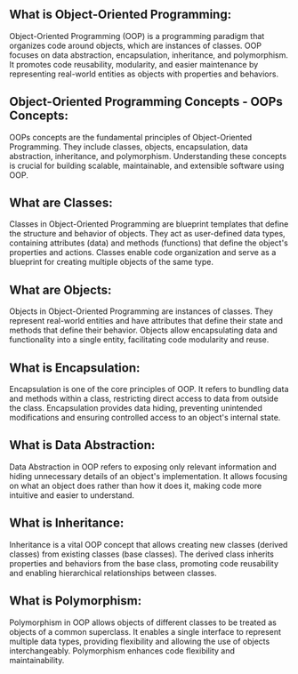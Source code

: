 ## What is Object-Oriented Programming:
Object-Oriented Programming (OOP) is a programming paradigm that organizes code around objects, which are instances of classes. OOP focuses on data abstraction, encapsulation, inheritance, and polymorphism. It promotes code reusability, modularity, and easier maintenance by representing real-world entities as objects with properties and behaviors.

## Object-Oriented Programming Concepts - OOPs Concepts:
OOPs concepts are the fundamental principles of Object-Oriented Programming. They include classes, objects, encapsulation, data abstraction, inheritance, and polymorphism. Understanding these concepts is crucial for building scalable, maintainable, and extensible software using OOP.

## What are Classes:
Classes in Object-Oriented Programming are blueprint templates that define the structure and behavior of objects. They act as user-defined data types, containing attributes (data) and methods (functions) that define the object's properties and actions. Classes enable code organization and serve as a blueprint for creating multiple objects of the same type.

## What are Objects:
Objects in Object-Oriented Programming are instances of classes. They represent real-world entities and have attributes that define their state and methods that define their behavior. Objects allow encapsulating data and functionality into a single entity, facilitating code modularity and reuse.

## What is Encapsulation:
Encapsulation is one of the core principles of OOP. It refers to bundling data and methods within a class, restricting direct access to data from outside the class. Encapsulation provides data hiding, preventing unintended modifications and ensuring controlled access to an object's internal state.

## What is Data Abstraction:
Data Abstraction in OOP refers to exposing only relevant information and hiding unnecessary details of an object's implementation. It allows focusing on what an object does rather than how it does it, making code more intuitive and easier to understand.

## What is Inheritance:
Inheritance is a vital OOP concept that allows creating new classes (derived classes) from existing classes (base classes). The derived class inherits properties and behaviors from the base class, promoting code reusability and enabling hierarchical relationships between classes.

## What is Polymorphism:
Polymorphism in OOP allows objects of different classes to be treated as objects of a common superclass. It enables a single interface to represent multiple data types, providing flexibility and allowing the use of objects interchangeably. Polymorphism enhances code flexibility and maintainability.